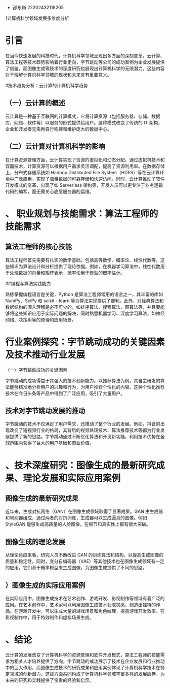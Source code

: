﻿ - 邵东畅 22202432118205

1计算机科学领域发展多维度分析

# 引言

在当今快速发展的科技时代，计算机科学领域呈现出多方面的深刻变革。云计算、算法工程等技术趋势影响着行业走向，字节跳动等公司的成功案例为企业发展提供了借鉴，而图像生成等技术的深度研究也展现出计算机科学的无限潜力。这些内容对于理解计算机科学领域的现状和未来具有重要意义。

#技术趋势分析：云计算的计算机科学趋势

## （一）云计算的概述

云计算是一种基于互联网的计算模式，它将计算资源（包括服务器、存储、数据库、网络、软件等）以服务的形式提供给用户。这种模式改变了传统的 IT 架构，企业和开发者无需再自行构建和维护庞大的数据中心。

## （二）云计算对计算机科学的影响

在计算资源管理方面，云计算实现了资源的虚拟化和动态分配。通过虚拟机技术和容器技术，计算资源可以根据用户需求灵活调配，提高了资源利用率。在数据存储上，分布式存储系统如 Hadoop Distributed File System（HDFS）等在云计算环境中广泛应用，实现了海量数据的可靠存储和快速访问。同时，云计算推动了软件开发模式的变革，出现了如 Serverless 架构等，开发人员可以更专注于业务逻辑代码的编写，而无需关心底层服务器的运维。

# 、 职业规划与技能需求：算法工程师的技能需求

## 算法工程师的核心技能

算法工程师首先需要有扎实的数学基础，包括高等数学、概率论、线性代数等。这些知识为算法设计和分析提供了理论依据。例如，在机器学习算法中，线性代数用于处理数据的向量和矩阵表示，概率论用于模型的概率估计。

##编程与算法实践能力

熟练掌握编程语言是关键，Python 是算法工程师常用的语言之一，其丰富的库如 NumPy、SciPy 和 scikit - learn 等为算法实现提供了便利。此外，对经典算法和数据结构的深入理解是必不可少的，如排序算法、搜索算法、图算法等，并且要能够将这些知识应用于实际问题的解决，同时熟悉机器学习、深度学习算法，如神经网络、决策树等的原理和应用场景。

# 行业案例探究：字节跳动成功的关键因素及技术推动行业发展

（一）字节跳动成功的关键因素

字节跳动的成功得益于其强大的技术创新能力。以推荐算法为例，其自主研发的算法能够精准地分析用户的兴趣和行为，为用户推荐个性化的内容。这种个性化推荐技术在今日头条等产品中得到了广泛应用，吸引了大量用户。

## 技术对字节跳动发展的推动

字节跳动的技术不仅满足了用户需求，还推动了整个行业的发展。例如，抖音的出现改变了短视频行业的格局，其背后的视频处理技术、算法推荐技术等都为行业发展提供了新的思路。字节跳动通过不断优化算法和开发新功能，利用技术优势在全球范围内获得了巨大的用户基础和商业价值。

# 、技术深度研究：图像生成的最新研究成果、理论发展和实际应用案例

## 图像生成的最新研究成果

近年来，生成对抗网络（GAN）在图像生成领域取得了显著成果。GAN 由生成器和判别器组成，通过两者的对抗训练，生成器可以生成逼真的图像。例如 StyleGAN 能够生成高质量的人脸图像，在细节和真实性上都有很大突破。

## 图像生成的理论发展

从理论角度来看，研究人员不断改进 GAN 的训练算法和结构，以提高生成图像的质量和稳定性。同时，变分自编码器（VAE）等其他技术也在图像生成领域有一定的应用，它们基于概率模型来生成图像，为图像生成提供了不同的思路。

## ）图像生成的实际应用案例

在实际应用中，图像生成技术在艺术创作、游戏开发、影视制作等领域有着广泛的应用。在艺术创作中，艺术家可以利用图像生成技术获取灵感，创造出独特的作品。在游戏开发中，可以生成大量的游戏场景和角色纹理，提高游戏开发效率。在影视制作中，用于特效制作和虚拟场景生成。

# 、结论

云计算的发展改变了计算机科学的资源管理和软件开发模式，算法工程师的技能需求为相关人才培养提供了方向，字节跳动的成功展示了技术在企业发展和行业推动中的巨大作用，而图像生成技术的研究成果和应用案例体现了计算机科学技术在特定领域的创新潜力。这些方面共同构成了计算机科学领域丰富多样的发展画卷，为未来的研究和实践提供了宝贵的经验和启示。

